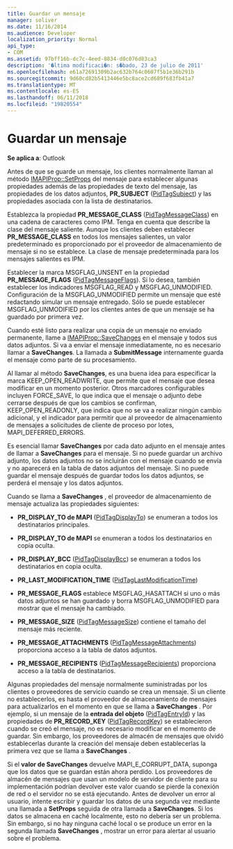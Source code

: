 ```yaml
---
title: Guardar un mensaje
manager: soliver
ms.date: 11/16/2014
ms.audience: Developer
localization_priority: Normal
api_type:
- COM
ms.assetid: 97bff16b-dc7c-4eed-8834-d0c076d83ca3
description: '�ltima modificaci�n: s�bado, 23 de julio de 2011'
ms.openlocfilehash: e61a72691309b2ac632b764c0607f5b1e36b291b
ms.sourcegitcommit: 9d60cd82b5413446e5bc8ace2cd689f683fb41a7
ms.translationtype: MT
ms.contentlocale: es-ES
ms.lasthandoff: 06/11/2018
ms.locfileid: "19820554"
---
```

# <a name="saving-a-message"></a>Guardar un mensaje

  
  
**Se aplica a**: Outlook 
  
Antes de que se guarde un mensaje, los clientes normalmente llaman al método [IMAPIProp::SetProps](imapiprop-setprops.md) del mensaje para establecer algunas propiedades además de las propiedades de texto del mensaje, las propiedades de los datos adjuntos, **PR_SUBJECT** ([PidTagSubject](pidtagsubject-canonical-property.md)) y las propiedades asociada con la lista de destinatarios.
  
Establezca la propiedad **PR_MESSAGE_CLASS** ([PidTagMessageClass](pidtagmessageclass-canonical-property.md)) en una cadena de caracteres como IPM. Tenga en cuenta que describe la clase del mensaje saliente. Aunque los clientes deben establecer **PR_MESSAGE_CLASS** en todos los mensajes salientes, un valor predeterminado es proporcionado por el proveedor de almacenamiento de mensaje si no se establece. La clase de mensaje predeterminada para los mensajes salientes es IPM. 
  
Establecer la marca MSGFLAG_UNSENT en la propiedad **PR_MESSAGE_FLAGS** ([PidTagMessageFlags](pidtagmessageflags-canonical-property.md)). Si lo desea, también establecer los indicadores MSGFLAG_READ y MSGFLAG_UNMODIFIED. Configuración de la MSGFLAG_UNMODIFIED permite un mensaje que esté redactando simular un mensaje entregado. Sólo se puede establecer MSGFLAG_UNMODIFIED por los clientes antes de que un mensaje se ha guardado por primera vez. 
  
Cuando esté listo para realizar una copia de un mensaje no enviado permanente, llame a [IMAPIProp::SaveChanges](imapiprop-savechanges.md) en el mensaje y todos sus datos adjuntos. Si va a enviar el mensaje inmediatamente, no es necesario llamar a **SaveChanges**. La llamada a **SubmitMessage** internamente guarda el mensaje como parte de su procesamiento. 
  
Al llamar al método **SaveChanges**, es una buena idea para especificar la marca KEEP_OPEN_READWRITE, que permite que el mensaje que desea modificar en un momento posterior. Otros marcadores configurables incluyen FORCE_SAVE, lo que indica que el mensaje o adjunto debe cerrarse después de que los cambios se confirman, KEEP_OPEN_READONLY, que indica que no se va a realizar ningún cambio adicional, y el indicador para permitir que al proveedor de almacenamiento de mensajes a solicitudes de cliente de proceso por lotes, MAPI_DEFERRED_ERRORS.
  
Es esencial llamar **SaveChanges** por cada dato adjunto en el mensaje antes de llamar a **SaveChanges** para el mensaje. Si no puede guardar un archivo adjunto, los datos adjuntos no se incluirán con el mensaje cuando se envía y no aparecerá en la tabla de datos adjuntos del mensaje. Si no puede guardar el mensaje después de guardar todos los datos adjuntos, se perderá el mensaje y los datos adjuntos. 
  
Cuando se llama a **SaveChanges** , el proveedor de almacenamiento de mensaje actualiza las propiedades siguientes: 
  
- **PR_DISPLAY_TO de MAPI** ([PidTagDisplayTo](pidtagdisplayto-canonical-property.md)) se enumeran a todos los destinatarios principales.
    
- **PR_DISPLAY_TO de MAPI** se enumeran a todos los destinatarios en copia oculta. 
    
- **PR_DISPLAY_BCC** ([PidTagDisplayBcc](pidtagdisplaybcc-canonical-property.md)) se enumeran a todos los destinatarios en copia oculta.
    
- **PR_LAST_MODIFICATION_TIME** ([PidTagLastModificationTime](pidtaglastmodificationtime-canonical-property.md))
    
- **PR_MESSAGE_FLAGS** establece MSGFLAG_HASATTACH si uno o más datos adjuntos se han guardado y borra MSGFLAG_UNMODIFIED para mostrar que el mensaje ha cambiado. 
    
- **PR_MESSAGE_SIZE** ([PidTagMessageSize](pidtagmessagesize-canonical-property.md)) contiene el tamaño del mensaje más reciente.
    
- **PR_MESSAGE_ATTACHMENTS** ([PidTagMessageAttachments](pidtagmessageattachments-canonical-property.md)) proporciona acceso a la tabla de datos adjuntos.
    
- **PR_MESSAGE_RECIPIENTS** ([PidTagMessageRecipients](pidtagmessagerecipients-canonical-property.md)) proporciona acceso a la tabla de destinatarios.
    
Algunas propiedades del mensaje normalmente suministradas por los clientes o proveedores de servicio cuando se crea un mensaje. Si un cliente no establecerlos, es hasta el proveedor de almacenamiento de mensajes para actualizarlos en el momento en que se llama a **SaveChanges** . Por ejemplo, si un mensaje de la **entrada del objeto** ([PidTagEntryId](pidtagentryid-canonical-property.md)) y las propiedades de **PR_RECORD_KEY** ([PidTagRecordKey](pidtagrecordkey-canonical-property.md)) se establecieron cuando se creó el mensaje, no es necesario modificar en el momento de guardar. Sin embargo, los proveedores de almacén de mensajes que olvidó establecerlas durante la creación del mensaje deben establecerlas la primera vez que se llama a **SaveChanges** . 
  
Si el **valor de SaveChanges** devuelve MAPI_E_CORRUPT_DATA, suponga que los datos que se guardan están ahora perdido. Los proveedores de almacén de mensajes que usan un modelo de servidor de cliente para su implementación podrían devolver este valor cuando se pierde la conexión de red o el servidor no se está ejecutando. Antes de devolver un error al usuario, intente escribir y guardar los datos de una segunda vez mediante una llamada a **SetProps** seguida de otra llamada a **SaveChanges**. Si los datos se almacena en caché localmente, esto no debería ser un problema. Sin embargo, si no hay ninguna caché local o se produce un error en la segunda llamada **SaveChanges** , mostrar un error para alertar al usuario sobre el problema. 
  

